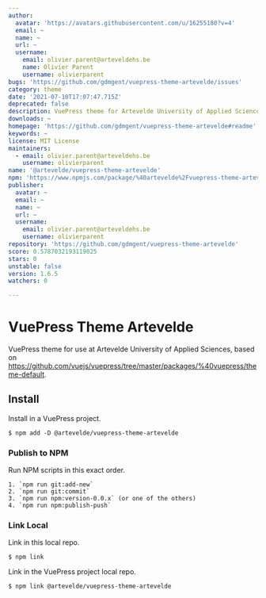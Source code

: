 ```yaml
---
author:
  avatar: 'https://avatars.githubusercontent.com/u/16255180?v=4'
  email: ~
  name: ~
  url: ~
  username:
    email: olivier.parent@arteveldehs.be
    name: Olivier Parent
    username: olivierparent
bugs: 'https://github.com/gdmgent/vuepress-theme-artevelde/issues'
category: theme
date: '2021-07-10T17:07:47.715Z'
deprecated: false
description: VuePress theme for Artevelde University of Applied Sciences.
downloads: ~
homepage: 'https://github.com/gdmgent/vuepress-theme-artevelde#readme'
keywords: ~
license: MIT License
maintainers:
  - email: olivier.parent@arteveldehs.be
    username: olivierparent
name: '@artevelde/vuepress-theme-artevelde'
npm: 'https://www.npmjs.com/package/%40artevelde%2Fvuepress-theme-artevelde'
publisher:
  avatar: ~
  email: ~
  name: ~
  url: ~
  username:
    email: olivier.parent@arteveldehs.be
    username: olivierparent
repository: 'https://github.com/gdmgent/vuepress-theme-artevelde'
score: 0.5787032193119025
stars: 0
unstable: false
version: 1.6.5
watchers: 0

---
```


# VuePress Theme Artevelde

VuePress theme for use at Artevelde University of Applied Sciences, based on https://github.com/vuejs/vuepress/tree/master/packages/%40vuepress/theme-default.

## Install

Install in a VuePress project.

    $ npm add -D @artevelde/vuepress-theme-artevelde

### Publish to NPM

Run NPM scripts in this exact order.

    1. `npm run git:add-new`
    2. `npm run git:commit`
    3. `npm run npm:version-0.0.x` (or one of the others)
    4. `npm run npm:publish-push`

### Link Local

Link in this local repo.

    $ npm link

Link in the VuePress project local repo.

    $ npm link @artevelde/vuepress-theme-artevelde
